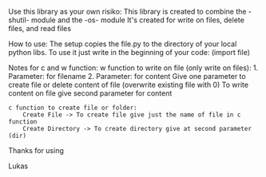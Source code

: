 Use this library as your own risiko:
    This library is created to combine the -shutil- module and the -os- module
    It's created for write on files, delete files, and read files

How to use:
    The setup copies the file.py to the directory of your local python libs.
    To use it just write in the beginning of your code: (import file)


Notes for c and w function:
    w function to write on file (only write on files):
        1. Parameter: for filename
        2. Parameter: for content
        Give one parameter to create file or delete content of file (overwrite existing file with 0)
        To write content on file give second parameter for content

    c function to create file or folder:
        Create File -> To create file give just the name of file in c function
        Create Directory -> To create directory give at second parameter (dir)


Thanks for using

Lukas